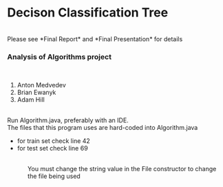 # Decison Classification Tree
<br>
Please see *Final Report* and *Final Presentation* for details
<br>

<h3>Analysis of Algorithms project</h3>
<br>
<ol>
<li>Anton Medvedev</li>
<li>Brian Ewanyk</li>
<li>Adam Hill</li>
</ol>
<br>
Run Algorithm.java, preferably with an IDE.
<br>
The files that this program uses are hard-coded into Algorithm.java
<br>
<ul>
 <li> for train set check line 42</li>
 <li> for test set check line	69</li>
<ul>
<br>
You must change the string value in the File constructor to change the file
being used
